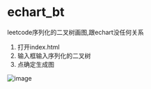 # echart_bt
leetcode序列化的二叉树画图,跟echart没任何关系
1. 打开index.html 
2. 输入框输入序列化的二叉树
3. 点确定生成图


![image](https://user-images.githubusercontent.com/28861140/147650628-654d1491-32b6-4468-ac0b-f43d393f351d.png)
